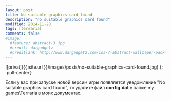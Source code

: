 ```yaml
---
layout: post
title: No suitable graphics card found
description: "no suitable graphics card found"
modified: 2014-11-28
tags: [terraria]
comments: false
#image:
  #feature: abstract-3.jpg
  #credit: dargadgetz
  #creditlink: http://www.dargadgetz.com/ios-7-abstract-wallpaper-pack-for-iphone-5-and-ipod-touch-retina/
---
```


![privat]({{ site.url }}/images/posts/no-suitable-graphics-card-found.jpg)
{: .pull-center}


Если у вас при запуске новой версии игры появляется уведомление "No suitable graphics card found", то удалите файл **config.dat** в папке my games\Terraria в моих документах.
